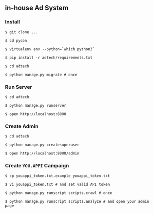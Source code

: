 ## in-house Ad System

### Install

```
$ git clone ...

$ cd pycon

$ virtualenv env --python=`which python3`

$ pip install -r adtech/requirements.txt

$ cd adtech

$ python manage.py migrate # once
```

### Run Server

```
$ cd adtech

$ python manage.py runserver

$ open http://localhost:8000
```

### Create Admin

```
$ cd adtech

$ python manage.py createsuperuser

$ open http://localhost:8000/admin
```

### Create `YOU.APPI` Campaign

```
$ cp youappi_token.txt.example youappi_token.txt

$ vi youappi_token.txt # and set valid API token
```

```
$ python manage.py runscript scripts.crawl # once

$ python manage.py runscript scripts.analyze # and open your admin page
```